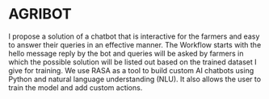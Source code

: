 # AGRIBOT

I propose a solution of a chatbot that is interactive for the farmers and easy to answer their queries in an effective manner. The Workflow starts with the hello message reply by the bot and queries will be asked by farmers in which the possible solution will be listed out based on the trained dataset I give for training. We use RASA as a tool to build custom AI chatbots using Python and natural language understanding (NLU). It also allows the user to train the model and add custom actions.

